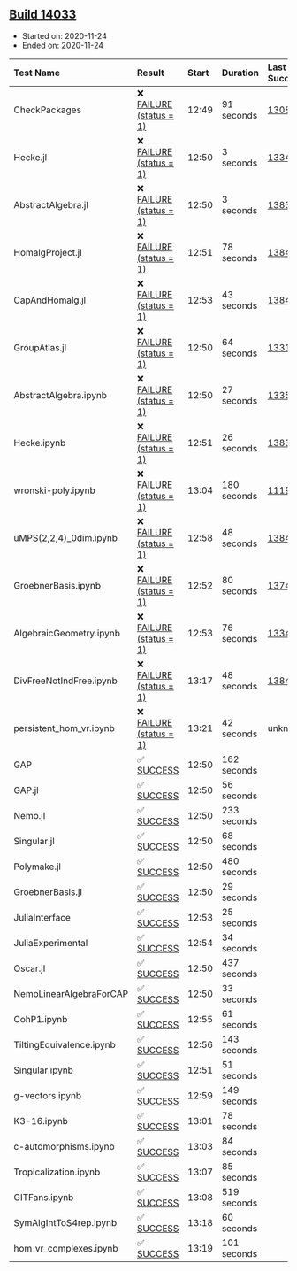 ## [Build 14033](https://oscarci.mathematik.uni-kl.de/job/oscar/14033/)

* Started on: 2020-11-24
* Ended on: 2020-11-24

| Test Name    | Result | Start | Duration | Last Success | First Failure |
|:-------------|:-------|:------|:---------|:-------------|:--------------|
| CheckPackages | ❌ [FAILURE (status = 1)](https://oscarci.mathematik.uni-kl.de/job/oscar/14033/artifact/logs/build-14033/CheckPackages.log) | 12:49 | 91 seconds | [13085](https://oscarci.mathematik.uni-kl.de/job/oscar/13085/) | [13086](https://oscarci.mathematik.uni-kl.de/job/oscar/13086/) |
| Hecke.jl | ❌ [FAILURE (status = 1)](https://oscarci.mathematik.uni-kl.de/job/oscar/14033/artifact/logs/build-14033/Hecke.jl.log) | 12:50 | 3 seconds | [13341](https://oscarci.mathematik.uni-kl.de/job/oscar/13341/) | [13342](https://oscarci.mathematik.uni-kl.de/job/oscar/13342/) |
| AbstractAlgebra.jl | ❌ [FAILURE (status = 1)](https://oscarci.mathematik.uni-kl.de/job/oscar/14033/artifact/logs/build-14033/AbstractAlgebra.jl.log) | 12:50 | 3 seconds | [13837](https://oscarci.mathematik.uni-kl.de/job/oscar/13837/) | [13838](https://oscarci.mathematik.uni-kl.de/job/oscar/13838/) |
| HomalgProject.jl | ❌ [FAILURE (status = 1)](https://oscarci.mathematik.uni-kl.de/job/oscar/14033/artifact/logs/build-14033/HomalgProject.jl.log) | 12:51 | 78 seconds | [13845](https://oscarci.mathematik.uni-kl.de/job/oscar/13845/) | [13846](https://oscarci.mathematik.uni-kl.de/job/oscar/13846/) |
| CapAndHomalg.jl | ❌ [FAILURE (status = 1)](https://oscarci.mathematik.uni-kl.de/job/oscar/14033/artifact/logs/build-14033/CapAndHomalg.jl.log) | 12:53 | 43 seconds | [13845](https://oscarci.mathematik.uni-kl.de/job/oscar/13845/) | [13846](https://oscarci.mathematik.uni-kl.de/job/oscar/13846/) |
| GroupAtlas.jl | ❌ [FAILURE (status = 1)](https://oscarci.mathematik.uni-kl.de/job/oscar/14033/artifact/logs/build-14033/GroupAtlas.jl.log) | 12:50 | 64 seconds | [13311](https://oscarci.mathematik.uni-kl.de/job/oscar/13311/) | [13312](https://oscarci.mathematik.uni-kl.de/job/oscar/13312/) |
| AbstractAlgebra.ipynb | ❌ [FAILURE (status = 1)](https://oscarci.mathematik.uni-kl.de/job/oscar/14033/artifact/logs/build-14033/AbstractAlgebra.ipynb.log) | 12:50 | 27 seconds | [13355](https://oscarci.mathematik.uni-kl.de/job/oscar/13355/) | [13356](https://oscarci.mathematik.uni-kl.de/job/oscar/13356/) |
| Hecke.ipynb | ❌ [FAILURE (status = 1)](https://oscarci.mathematik.uni-kl.de/job/oscar/14033/artifact/logs/build-14033/Hecke.ipynb.log) | 12:51 | 26 seconds | [13837](https://oscarci.mathematik.uni-kl.de/job/oscar/13837/) | [13838](https://oscarci.mathematik.uni-kl.de/job/oscar/13838/) |
| wronski-poly.ipynb | ❌ [FAILURE (status = 1)](https://oscarci.mathematik.uni-kl.de/job/oscar/14033/artifact/logs/build-14033/wronski-poly.ipynb.log) | 13:04 | 180 seconds | [11192](https://oscarci.mathematik.uni-kl.de/job/oscar/11192/) | [11193](https://oscarci.mathematik.uni-kl.de/job/oscar/11193/) |
| uMPS(2,2,4)_0dim.ipynb | ❌ [FAILURE (status = 1)](https://oscarci.mathematik.uni-kl.de/job/oscar/14033/artifact/logs/build-14033/uMPS-2-2-4-_0dim.ipynb.log) | 12:58 | 48 seconds | [13841](https://oscarci.mathematik.uni-kl.de/job/oscar/13841/) | [13842](https://oscarci.mathematik.uni-kl.de/job/oscar/13842/) |
| GroebnerBasis.ipynb | ❌ [FAILURE (status = 1)](https://oscarci.mathematik.uni-kl.de/job/oscar/14033/artifact/logs/build-14033/GroebnerBasis.ipynb.log) | 12:52 | 80 seconds | [13748](https://oscarci.mathematik.uni-kl.de/job/oscar/13748/) | [13749](https://oscarci.mathematik.uni-kl.de/job/oscar/13749/) |
| AlgebraicGeometry.ipynb | ❌ [FAILURE (status = 1)](https://oscarci.mathematik.uni-kl.de/job/oscar/14033/artifact/logs/build-14033/AlgebraicGeometry.ipynb.log) | 12:53 | 76 seconds | [13341](https://oscarci.mathematik.uni-kl.de/job/oscar/13341/) | [13342](https://oscarci.mathematik.uni-kl.de/job/oscar/13342/) |
| DivFreeNotIndFree.ipynb | ❌ [FAILURE (status = 1)](https://oscarci.mathematik.uni-kl.de/job/oscar/14033/artifact/logs/build-14033/DivFreeNotIndFree.ipynb.log) | 13:17 | 48 seconds | [13845](https://oscarci.mathematik.uni-kl.de/job/oscar/13845/) | [13846](https://oscarci.mathematik.uni-kl.de/job/oscar/13846/) |
| persistent_hom_vr.ipynb | ❌ [FAILURE (status = 1)](https://oscarci.mathematik.uni-kl.de/job/oscar/14033/artifact/logs/build-14033/persistent_hom_vr.ipynb.log) | 13:21 | 42 seconds | unknown | unknown |
| GAP | ✅ [SUCCESS](https://oscarci.mathematik.uni-kl.de/job/oscar/14033/artifact/logs/build-14033/GAP.log) | 12:50 | 162 seconds |  |  |
| GAP.jl | ✅ [SUCCESS](https://oscarci.mathematik.uni-kl.de/job/oscar/14033/artifact/logs/build-14033/GAP.jl.log) | 12:50 | 56 seconds |  |  |
| Nemo.jl | ✅ [SUCCESS](https://oscarci.mathematik.uni-kl.de/job/oscar/14033/artifact/logs/build-14033/Nemo.jl.log) | 12:50 | 233 seconds |  |  |
| Singular.jl | ✅ [SUCCESS](https://oscarci.mathematik.uni-kl.de/job/oscar/14033/artifact/logs/build-14033/Singular.jl.log) | 12:50 | 68 seconds |  |  |
| Polymake.jl | ✅ [SUCCESS](https://oscarci.mathematik.uni-kl.de/job/oscar/14033/artifact/logs/build-14033/Polymake.jl.log) | 12:50 | 480 seconds |  |  |
| GroebnerBasis.jl | ✅ [SUCCESS](https://oscarci.mathematik.uni-kl.de/job/oscar/14033/artifact/logs/build-14033/GroebnerBasis.jl.log) | 12:50 | 29 seconds |  |  |
| JuliaInterface | ✅ [SUCCESS](https://oscarci.mathematik.uni-kl.de/job/oscar/14033/artifact/logs/build-14033/JuliaInterface.log) | 12:53 | 25 seconds |  |  |
| JuliaExperimental | ✅ [SUCCESS](https://oscarci.mathematik.uni-kl.de/job/oscar/14033/artifact/logs/build-14033/JuliaExperimental.log) | 12:54 | 34 seconds |  |  |
| Oscar.jl | ✅ [SUCCESS](https://oscarci.mathematik.uni-kl.de/job/oscar/14033/artifact/logs/build-14033/Oscar.jl.log) | 12:50 | 437 seconds |  |  |
| NemoLinearAlgebraForCAP | ✅ [SUCCESS](https://oscarci.mathematik.uni-kl.de/job/oscar/14033/artifact/logs/build-14033/NemoLinearAlgebraForCAP.log) | 12:50 | 33 seconds |  |  |
| CohP1.ipynb | ✅ [SUCCESS](https://oscarci.mathematik.uni-kl.de/job/oscar/14033/artifact/logs/build-14033/CohP1.ipynb.log) | 12:55 | 61 seconds |  |  |
| TiltingEquivalence.ipynb | ✅ [SUCCESS](https://oscarci.mathematik.uni-kl.de/job/oscar/14033/artifact/logs/build-14033/TiltingEquivalence.ipynb.log) | 12:56 | 143 seconds |  |  |
| Singular.ipynb | ✅ [SUCCESS](https://oscarci.mathematik.uni-kl.de/job/oscar/14033/artifact/logs/build-14033/Singular.ipynb.log) | 12:51 | 51 seconds |  |  |
| g-vectors.ipynb | ✅ [SUCCESS](https://oscarci.mathematik.uni-kl.de/job/oscar/14033/artifact/logs/build-14033/g-vectors.ipynb.log) | 12:59 | 149 seconds |  |  |
| K3-16.ipynb | ✅ [SUCCESS](https://oscarci.mathematik.uni-kl.de/job/oscar/14033/artifact/logs/build-14033/K3-16.ipynb.log) | 13:01 | 78 seconds |  |  |
| c-automorphisms.ipynb | ✅ [SUCCESS](https://oscarci.mathematik.uni-kl.de/job/oscar/14033/artifact/logs/build-14033/c-automorphisms.ipynb.log) | 13:03 | 84 seconds |  |  |
| Tropicalization.ipynb | ✅ [SUCCESS](https://oscarci.mathematik.uni-kl.de/job/oscar/14033/artifact/logs/build-14033/Tropicalization.ipynb.log) | 13:07 | 85 seconds |  |  |
| GITFans.ipynb | ✅ [SUCCESS](https://oscarci.mathematik.uni-kl.de/job/oscar/14033/artifact/logs/build-14033/GITFans.ipynb.log) | 13:08 | 519 seconds |  |  |
| SymAlgIntToS4rep.ipynb | ✅ [SUCCESS](https://oscarci.mathematik.uni-kl.de/job/oscar/14033/artifact/logs/build-14033/SymAlgIntToS4rep.ipynb.log) | 13:18 | 60 seconds |  |  |
| hom_vr_complexes.ipynb | ✅ [SUCCESS](https://oscarci.mathematik.uni-kl.de/job/oscar/14033/artifact/logs/build-14033/hom_vr_complexes.ipynb.log) | 13:19 | 101 seconds |  |  |
